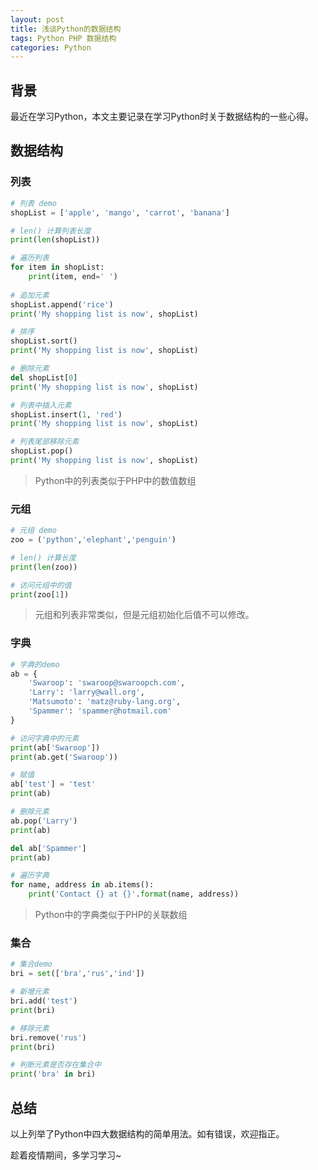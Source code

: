 ```yaml
---
layout: post
title: 浅谈Python的数据结构
tags: Python PHP 数据结构
categories: Python
---
```


## 背景

最近在学习Python，本文主要记录在学习Python时关于数据结构的一些心得。

## 数据结构

### 列表

```python
# 列表 demo
shopList = ['apple', 'mango', 'carrot', 'banana']

# len() 计算列表长度
print(len(shopList))

# 遍历列表
for item in shopList:
    print(item, end=' ')
    
# 追加元素
shopList.append('rice')
print('My shopping list is now', shopList)

# 排序
shopList.sort()
print('My shopping list is now', shopList)

# 删除元素
del shopList[0]
print('My shopping list is now', shopList)

# 列表中插入元素
shopList.insert(1, 'red')
print('My shopping list is now', shopList)

# 列表尾部移除元素
shopList.pop()
print('My shopping list is now', shopList)
```

> Python中的列表类似于PHP中的数值数组



### 元组

```python
# 元组 demo
zoo = ('python','elephant','penguin')

# len() 计算长度
print(len(zoo))

# 访问元组中的值
print(zoo[1])

```

> 元组和列表非常类似，但是元组初始化后值不可以修改。

### 字典

```python
# 字典的demo
ab = {
    'Swaroop': 'swaroop@swaroopch.com',
    'Larry': 'larry@wall.org',
    'Matsumoto': 'matz@ruby-lang.org',
    'Spammer': 'spammer@hotmail.com'
}

# 访问字典中的元素
print(ab['Swaroop'])
print(ab.get('Swaroop'))

# 赋值
ab['test'] = 'test'
print(ab)

# 删除元素
ab.pop('Larry')
print(ab)

del ab['Spammer']
print(ab)

# 遍历字典
for name, address in ab.items():
    print('Contact {} at {}'.format(name, address))
```

> Python中的字典类似于PHP的关联数组

### 集合

```python
# 集合demo
bri = set(['bra','rus','ind'])

# 新增元素
bri.add('test')
print(bri)

# 移除元素
bri.remove('rus')
print(bri)

# 判断元素是否存在集合中
print('bra' in bri)
```

## 总结

以上列举了Python中四大数据结构的简单用法。如有错误，欢迎指正。

趁着疫情期间，多学习学习~

